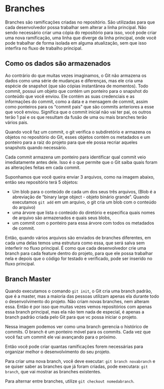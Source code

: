 # Branches

Branches são ramificações criadas no repositório. São utilizadas para que cada desenvolvedor possa trabalhar sem alterar a linha principal. Não sendo necessário criar uma cópia do repositório para isso, você pode criar uma nova ramificação, uma linha que diverge da linha principal, onde você pode trabalhar de forma isolada em alguma atualização, sem que isso interfira no fluxo de trabalho principal.

## Como os dados são armazenados

Ao contrário do que muitas vezes imaginamos, o Git não armazena os dados como uma série de mudanças e diferenças, mas ele cria uma espécie de snapshot (que são cópias instantânea de momentos). Todo commit, possui um objeto que contém um ponteiro para o snapshot do conteúdo que você enviou. Ele contém as suas credenciais e as informações do commit, como a data e a mensagem de commit, assim como ponteiros para os “commit pais” que são commits anteriores a esse que você enviou. Significa que o commit inicial não vai ter pai, os outros terão 1 pai e os que resultam da fusão de uma ou mais branches terão vários pais.

Quando você faz um commit, o git verifica o subdiretório e armazena os objetos no repositório do Git, esses objetos contém os metadados e um ponteiro para a raiz do projeto para que ele possa recriar aqueles snapshots quando necessário.

Cada commit armazena um ponteiro para identificar qual commit veio imediatamente antes dele. Isso é o que permite que o Git saiba quais foram as alterações feitas em cada commit.

Suponhamos que você queira enviar 3 arquivos, como na imagem abaixo, então seu repositório terá 5 objetos:

- Um blob para o conteúdo de cada um dos seus três arquivos, (Blob é a abreviação de “binary large object - objeto binário grande”. Quando executamos `git add` em um arquivo, o git cria um blob com o conteúdo do arquivo)
- uma árvore que lista o conteúdo do diretório e especifica quais nomes de arquivo são armazenados e quais seus blobs,
- um commit com o ponteiro para essa árvore com todos os metadados de commit.

Então, quando vários arquivos são enviados de branches diferentes, em cada uma delas temos uma estrutura como essa, que será salva sem interferir no fluxo principal. É como que cada desenvolvedor crie uma branch para cada feature dentro do projeto, para que ele possa trabalhar nela e depois que o código for testado e verificado, pode ser inserido no fluxo principal.

## Branch Master

Quando executamos o comando `git init`, o Git cria uma branch padrão, que é a master, mas a maioria das pessoas utilizam apenas ela durante todo o desenvolvimento do projeto. Não criam novas branches, nem alteram essa. Então é por isso que muitas vezes vemos repositórios com apenas essa branch principal, mas ela não tem nada de especial, é apenas a branch padrão criada pelo Git para que vc possa iniciar o projeto.

Nessa imagem podemos ver como uma branch gerencia o histórico de commits. O branch é um ponteiro móvel para os commits. Cada vez que você faz um commit ele vai avançando para o próximo.

Então você pode criar quantas ramificações forem necessárias para organizar melhor o desenvolvimento do seu projeto.

Para criar uma nova branch, você deve executar: `git branch novabranch` e se quiser saber as branches que já foram criadas, pode executara: `git branch`, que vai mostrar as branches existentes.

Para alternar entre branches, utilize `git checkout nomedabranch`.
